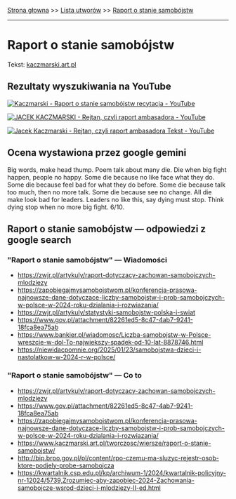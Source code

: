 [Strona głowna](../index.md) >> [Lista utworów](../list.md) >> [Raport o stanie samobójstw](507.md)

---

# Raport o stanie samobójstw

Tekst: [kaczmarski.art.pl](https://www.kaczmarski.art.pl/tworczosc/wiersze/raport-o-stanie-samobojstw/)

## Rezultaty wyszukiwania na YouTube

[![Kaczmarski - Raport o stanie samobójstw recytacja - YouTube](http://img.youtube.com/vi/vBc0jQnwl-o/0.jpg)](https://www.youtube.com/watch?v=vBc0jQnwl-o "Kaczmarski - Raport o stanie samobójstw recytacja - YouTube")

[![JACEK KACZMARSKI - Rejtan, czyli raport ambasadora - YouTube](http://img.youtube.com/vi/pe6mqxaclyI/0.jpg)](https://www.youtube.com/watch?v=pe6mqxaclyI "JACEK KACZMARSKI - Rejtan, czyli raport ambasadora - YouTube")

[![Jacek Kaczmarski - Rejtan, czyli raport ambasadora  Tekst - YouTube](http://img.youtube.com/vi/SRpS4H6uqp4/0.jpg)](https://www.youtube.com/watch?v=SRpS4H6uqp4 "Jacek Kaczmarski - Rejtan, czyli raport ambasadora  Tekst - YouTube")

## Ocena wystawiona przez google gemini

Big words, make head thump. Poem talk about many die. Die when big fight happen, people no happy. Some die because no like face what they do. Some die because feel bad for what they do before. Some die because talk too much, then no more talk. Some die because see no change. All die make look bad for leaders. Leaders no like this, say dying must stop. Think dying stop when no more big fight. 6/10.


## Raport o stanie samobójstw — odpowiedzi z google search

### "Raport o stanie samobójstw" — Wiadomości

 - <https://zwjr.pl/artykuly/raport-dotyczacy-zachowan-samobojczych-mlodziezy>
 - <https://zapobiegajmysamobojstwom.pl/konferencja-prasowa-najnowsze-dane-dotyczace-liczby-samobojstw-i-prob-samobojczych-w-polsce-w-2024-roku-dzialania-i-rozwiazania/>
 - <https://zwjr.pl/artykuly/statystyki-samobojstw-polska-i-swiat>
 - <https://www.gov.pl/attachment/82261ed5-8c47-4ab7-9241-18fca8ea75ab>
 - <https://www.bankier.pl/wiadomosc/Liczba-samobojstw-w-Polsce-wreszcie-w-dol-To-najwiekszy-spadek-od-10-lat-8878746.html>
 - <https://niewidacpomnie.org/2025/01/23/samobojstwa-dzieci-i-nastolatkow-w-2024-r-w-polsce/>

### "Raport o stanie samobójstw" — Co to

 - <https://zwjr.pl/artykuly/raport-dotyczacy-zachowan-samobojczych-mlodziezy>
 - <https://www.gov.pl/attachment/82261ed5-8c47-4ab7-9241-18fca8ea75ab>
 - <https://zapobiegajmysamobojstwom.pl/konferencja-prasowa-najnowsze-dane-dotyczace-liczby-samobojstw-i-prob-samobojczych-w-polsce-w-2024-roku-dzialania-i-rozwiazania/>
 - <https://www.kaczmarski.art.pl/tworczosc/wiersze/raport-o-stanie-samobojstw/>
 - <http://bip.brpo.gov.pl/pl/content/rpo-czemu-ma-sluzyc-rejestr-osob-ktore-podjely-probe-samobojcza>
 - <https://kwartalnik.csp.edu.pl/kp/archiwum-1/2024/kwartalnik-policyjny-nr-12024/5739,Zrozumiec-aby-zapobiec-2024-Zachowania-samobojcze-wsrod-dzieci-i-mlodziezy-II-ed.html>

